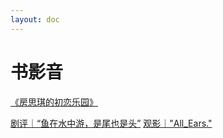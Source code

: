 ```yaml
---
layout: doc
---
```


# 书影音

[《房思琪的初恋乐园》](../Blog/《房思琪的初恋乐园》)

[剧评｜“鱼在水中游，是尾也是头”](../Blog/剧评｜“鱼在水中游，是尾也是头”)
[观影｜"All_Ears."](../Blog/观影｜"AllEars.")
